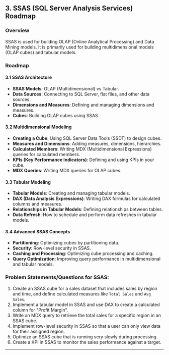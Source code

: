 
## 3. SSAS (SQL Server Analysis Services) Roadmap

### Overview
SSAS is used for building OLAP (Online Analytical Processing) and Data Mining models. It is primarily used for building multidimensional models (OLAP cubes) and tabular models.

### Roadmap

#### 3.1 SSAS Architecture
- **SSAS Models**: OLAP (Multidimensional) vs Tabular.
- **Data Sources**: Connecting to SQL Server, flat files, and other data sources.
- **Dimensions and Measures**: Defining and managing dimensions and measures.
- **Cubes**: Building OLAP cubes using SSAS.
  
#### 3.2 Multidimensional Modeling
- **Creating a Cube**: Using SQL Server Data Tools (SSDT) to design cubes.
- **Measures and Dimensions**: Adding measures, dimensions, hierarchies.
- **Calculated Members**: Writing MDX (Multidimensional Expressions) queries for calculated members.
- **KPIs (Key Performance Indicators)**: Defining and using KPIs in your cube.
- **MDX Queries**: Writing MDX queries for OLAP cubes.

#### 3.3 Tabular Modeling
- **Tabular Models**: Creating and managing tabular models.
- **DAX (Data Analysis Expressions)**: Writing DAX formulas for calculated columns and measures.
- **Relationships in Tabular Models**: Defining relationships between tables.
- **Data Refresh**: How to schedule and perform data refreshes in tabular models.

#### 3.4 Advanced SSAS Concepts
- **Partitioning**: Optimizing cubes by partitioning data.
- **Security**: Row-level security in SSAS.
- **Caching and Processing**: Optimizing cube processing and caching.
- **Query Optimization**: Improving query performance in multidimensional and tabular models.
  
### Problem Statements/Questions for SSAS:
1. Create an SSAS cube for a sales dataset that includes sales by region and time, and define calculated measures like `Total Sales` and `Avg Sales`.
2. Implement a tabular model in SSAS and use DAX to create a calculated column for "Profit Margin".
3. Write an MDX query to retrieve the total sales for a specific region in an SSAS cube.
4. Implement row-level security in SSAS so that a user can only view data for their assigned region.
5. Optimize an SSAS cube that is running very slowly during processing.
6. Create a KPI in SSAS to monitor the sales performance against a target.

---
